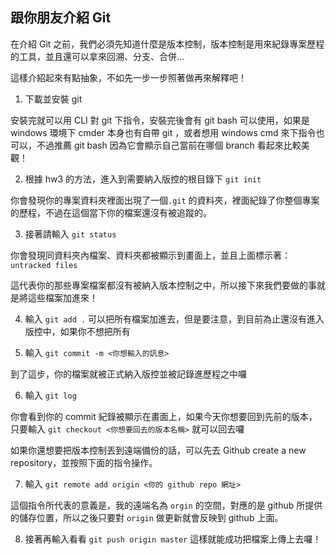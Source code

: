 ## 跟你朋友介紹 Git

在介紹 Git 之前，我們必須先知道什麼是版本控制，版本控制是用來紀錄專案歷程的工具，並且還可以拿來回溯、分支、合併...

這樣介紹起來有點抽象，不如先一步一步照著做再來解釋吧！

1. 下載並安裝 git

安裝完就可以用 CLI 對 git 下指令，安裝完後會有 git bash 可以使用，如果是 windows 環境下 cmder 本身也有自帶 git ，或者想用 windows cmd 來下指令也可以，不過推薦 git bash 因為它會顯示自己當前在哪個 branch 看起來比較美觀！

2. 根據 hw3 的方法，進入到需要納入版控的根目錄下 `git init`

你會發現你的專案資料夾裡面出現了一個`.git` 的資料夾，裡面紀錄了你整個專案的歷程，不過在這個當下你的檔案還沒有被追蹤的。

3. 接著請輸入 `git status`

你會發現同資料夾內檔案、資料夾都被顯示到畫面上，並且上面標示著：
`untracked files`

這代表你的那些專案檔案都沒有被納入版本控制之中，所以接下來我們要做的事就是將這些檔案加進來！

4. 輸入 `git add .` 可以把所有檔案加進去，但是要注意，到目前為止還沒有進入版控中，如果你不想把所有

5. 輸入 `git commit -m <你想輸入的訊息>`

到了這步，你的檔案就被正式納入版控並被記錄進歷程之中囉

6. 輸入 `git log`

你會看到你的 commit 紀錄被顯示在畫面上，如果今天你想要回到先前的版本，只要輸入 `git checkout <你想要回去的版本名稱>` 就可以回去囉

如果你還想要把版本控制丟到遠端備份的話，可以先去 Github create a new repository，並按照下面的指令操作。

7. 輸入 `git remote add origin <你的 github repo 網址>`

這個指令所代表的意義是，我的遠端名為 `orgin` 的空間，對應的是 github 所提供的儲存位置，所以之後只要對 `origin` 做更新就會反映到 github 上面。

8. 接著再輸入看看 `git push origin master` 這樣就能成功把檔案上傳上去囉！
